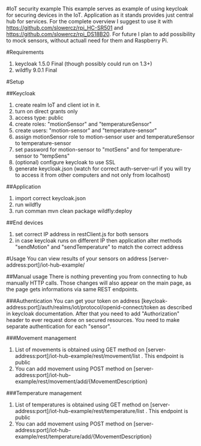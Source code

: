 #IoT security example
This example serves as example of using keycloak for securing devices in the IoT. Application as it stands provides just central hub for services. For the complete overview I suggest to use it with https://github.com/slowercz/rpi_HC-SR501 and https://github.com/slowercz/rpi_DS18B20. For future I plan to add possibility to mock sensors, without actuall need for them and Raspberry Pi.

#Requirements
1. keycloak 1.5.0 Final (though possibly could run on 1.3+)
2. wildfly 9.0.1 Final

#Setup

##Keycloak
1. create realm IoT and client iot in it.
2. turn on direct grants only
3. access type: public
4. create roles: "motionSensor" and "temperatureSensor"
5. create users: "motion-sensor" and "temperature-sensor"
6. assign motionSensor role to motion-sensor user and temperatureSensor to temperature-sensor
7. set password for motion-sensor to "motSens" and for temperature-sensor to "tempSens"
8. (optional) configure keycloak to use SSL
9. generate  keycloak.json (watch for correct auth-server-url if you will try to access it from other computers and not only from localhost)
 
##Application
1. import correct keycloak.json
2. run wildfly
3. run comman mvn clean package wildfly:deploy

##End devices
1. set correct IP address in restClient.js for both sensors
2. in case keycloak runs on different IP then application alter methods "sendMotion" and "sendTemperature" to match the correct address

#Usage
You can view results of your sensors on address [server-address:port]/iot-hub-example/

##Manual usage
There is nothing preventing you from connecting to hub manually HTTP calls. Those changes will also appear on the main page, as the page gets informations via same REST endpoints.

###Authentication
You can get your token on address [keycloak-address:port]/auth/realms/iot/protocol/openid-connect/token as described in keycloak documentation. After that you need to add "Authorization" header to ever request done on secured resources. You need to make separate authentication for each "sensor".

###Movement management
1. List of movements is obtained using GET method on [server-address:port]/iot-hub-example/rest/movement/list . This endpoint is public
2. You can add movement using POST method on [server-address:port]/iot-hub-example/rest/movement/add/{MovementDescription}
 
###Temperature management
1. List of temperatures is obtained using GET method on [server-address:port]/iot-hub-example/rest/temperature/list . This endpoint is public
2. You can add movement using POST method on [server-address:port]/iot-hub-example/rest/temperature/add/{MovementDescription}
